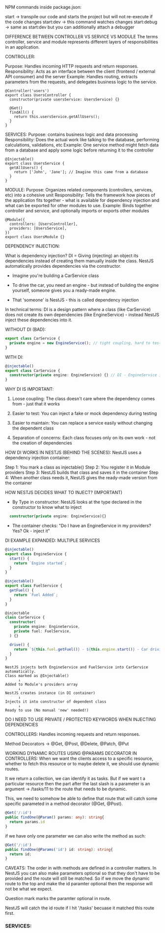 NPM commands inside package.json:

start → transpile our code and starts the project but will not re-execute if the code changes
start:dev → this command watches changes
start:debug → same as start:dev but you can additionally attach a debugger

DIFFERENCE BETWEEN CONTROLLER VS SERVICE VS MODULE
The terms controller, service and module represents different layers of responsibilities in an application.

CONTROLLER:

Purpose: Handles incoming HTTP requests and return responses.
Responsibility: Acts as an interface between the client (frontend / external API consumer) and the server
Example: Handles routing, extracts parameters from the requests, and delegates business logic to the service.

```tsx
@Controller('users')
export class UsersController {
  constructor(private usersService: UsersService) {}

  @Get()
  findAll() {
    return this.usersService.getAllUsers();
  }
}
```

SERVICES:
Purpose: contains business logic and data processing
Responsibility: Does the actual work like talking to the database, performing calculations, validations, etc
Example: One service method might fetch data from a database and apply some logic before returning it to the controller

```tsx
@Injectable()
export class UsersService {
  getAllUsers() {
    return ['John', 'Jane']; // Imagine this came from a database
  }
}
```

MODULE:
Purpose: Organizes related components (controllers, services, etc) into a cohesive unit
Responsibility: Tells the framework how pieces of the application fits together - what is available for dependency injection and
what can be exported for other modules to use.
Example: Binds together controller and service, and optionally imports or exports other modules

```tsx
@Module({
  controllers: [UsersController],
  providers: [UsersService],
})
export class UsersModule {}
```

DEPENDENCY INJECTION:

What is dependency injection?
DI = Giving (injecting) an object its dependencies instead of creating them manually inside the class.
NestJS automatically provides dependencies via the constructor.

- Imagine you're building a CarService class

- To drive the car, you need an engine - but instead of building the engine yourself, someone gives you
  a ready-made engine.

- That 'someone' is NestJS - this is called dependency injection

In technical terms:
DI is a design pattern where a class (like CarService) does not create its own dependencies (like EngineService) - instead NestJS
inject these dependencies into it.

WITHOUT DI (BAD):

```ts
export class CarService {
  private engine = new EngineService(); // tight coupling, hard to test and change
}
```

WITH DI:

```ts
@injectable()
export class CarService {
  constructor(private engine: EngineService) {} // DI - EngineService injected
}
```

WHY DI IS IMPORTANT:

1. Loose coupling: The class doesn't care where the dependency comes from - just that it works

2. Easier to test: You can inject a fake or mock dependency during testing

3. Easier to maintain: You can replace a service easily without changing the dependent class

4. Separation of concerns: Each class focuses only on its own work - not the creation of dependencies

HOW DI WORKS IN NESTJS (BEHIND THE SCENES):
NestJS uses a dependency injection container:

Step 1: You mark a class as injectable()
Step 2: You register it in Module providers
Step 3: NestJS builds that class and saves it in the container
Step 4: When another class needs it, NestJS gives the ready-made version from the container

HOW NESTJS DECIDES WHAT TO INJECT? (IMPORTANT)

- By Type in constructor:
  NestJS looks at the type declared in the constructor to know what to inject

```ts
  constructor(private engine: EngineService){}
```

- The container checks:
  "Do I have an EngineService in my providers? Yes? Ok - inject it"

DI EXAMPLE EXPANDED: MULTIPLE SERVICES

```ts
@injectable()
export class EngineService {
  start() {
    return `Engine started`;
  }
}

@injectable()
export class FuelService {
  getFuel() {
    return `Fuel Added`;
  }
}

@injectable
class CarService {
  constructor(
    private engine: EngineService,
    private fuel: FuelService,
  ) {}

  drive() {
    return `${this.fuel.getFuel()} - ${this.engine.start()} - Car driving`;
  }
}
```

```pgsql
NestJS injects both EngineService and FuelService into CarService automatically.
Class marked as @Injectable()
      ↓
Added to Module's providers array
      ↓
NestJS creates instance (in DI container)
      ↓
Injects it into constructor of dependent class
      ↓
Ready to use (No manual 'new' needed!)
```

DO I NEED TO USE PRIVATE / PROTECTED KEYWORDS WHEN INJECTING DEPENDENCIES


CONTROLLERS:
Handles incoming requests and return responses.

Method Decorators → @Get, @Post, @Delete, @Patch, @Put

WORKING DYNAMIC ROUTES USING @PARAMS DECORATOR IN CONTROLLERS:
When we want the clients access to a specific resource, whether to fetch this resource or to maybe delete it, we should use dynamic routes.

It we return a collection, we can identify it as tasks. But if we want t a particular resource then the part after the last slash is a parameter is an argument → /tasks/11 to the route that needs to be dynamic.

This, we need to somehow be able to define that route that will catch some specific parameted in a method decorator (@Get, @Post).

```ts
@Get('/:id')
public findOne(@Param() params: any): string{
  return params.id
}
```

if we have only one parameter we can also write the method as such:

```ts
@Get('/:id')
public findOne(@Params('id') id: string): string{
  return id;
}
```

CAVEATS:
The order in with methods are defined in a controller matters.
In NestJS you can also make parameters optional so that they don't have to be provided and the route will still be matched. So if we move the dynamic route to the top and make the id paramter optional then the response will not be what we expect.

Question mark marks the paramter optional in route.

NestJS will catch the id route if I hit '/tasks' becuase it matched this route first.

### SERVICES:
